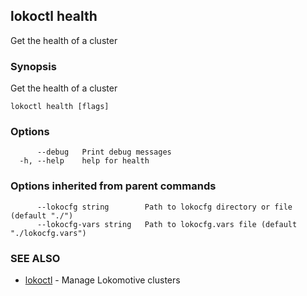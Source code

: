 ## lokoctl health

Get the health of a cluster

### Synopsis

Get the health of a cluster

```
lokoctl health [flags]
```

### Options

```
      --debug   Print debug messages
  -h, --help    help for health
```

### Options inherited from parent commands

```
      --lokocfg string        Path to lokocfg directory or file (default "./")
      --lokocfg-vars string   Path to lokocfg.vars file (default "./lokocfg.vars")
```

### SEE ALSO

* [lokoctl](lokoctl.md)	 - Manage Lokomotive clusters

